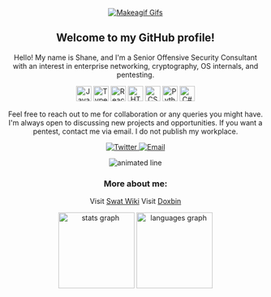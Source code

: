 <p align="center">
  <a href="/gif/media/cat-dance-dancing-cat-chinese-dancing-cat-funny-cat-meme-cat-gif-18059553370350307210.gif" title="Makeagif Gifs">
    <img src="https://cdn.discordapp.com/attachments/1299011031082995753/1299025976319021107/200.gif?ex=671bb3b7&is=671a6237&hm=5c21aace118b4348c30ff3943779622c5a2f276ac693d3e55bb8b73da952317c&" alt="Makeagif Gifs">
  </a>
</p>



<h2 align="center">Welcome to my GitHub profile!</h2>
<p align="center">
  Hello! My name is Shane, and I'm a Senior Offensive Security Consultant with an interest in enterprise networking, cryptography, OS internals, and pentesting.
</p>

<p align="center">
  <img src="https://cdn.jsdelivr.net/gh/devicons/devicon/icons/javascript/javascript-original.svg" height="30" alt="JavaScript logo" />
  <img src="https://cdn.jsdelivr.net/gh/devicons/devicon/icons/typescript/typescript-original.svg" height="30" alt="TypeScript logo" />
  <img src="https://cdn.jsdelivr.net/gh/devicons/devicon/icons/react/react-original.svg" height="30" alt="React logo" />
  <img src="https://cdn.jsdelivr.net/gh/devicons/devicon/icons/html5/html5-original.svg" height="30" alt="HTML5 logo" />
  <img src="https://cdn.jsdelivr.net/gh/devicons/devicon/icons/css3/css3-original.svg" height="30" alt="CSS3 logo" />
  <img src="https://cdn.jsdelivr.net/gh/devicons/devicon/icons/python/python-original.svg" height="30" alt="Python logo" />
  <img src="https://cdn.jsdelivr.net/gh/devicons/devicon/icons/csharp/csharp-original.svg" height="30" alt="C# logo" />
</p>

<p align="center">
  Feel free to reach out to me for collaboration or any queries you might have. I'm always open to discussing new projects and opportunities. If you want a pentest, contact me via email. I do not publish my workplace.
</p>

<p align="center">
  <a href="https://twitter.com/kodexer" target="_blank">
    <img src="https://img.shields.io/badge/Twitter-F0F0F0.svg?style=for-the-badge&logo=Twitter&logoColor=Black" alt="Twitter">
  </a>
  <a href="mailto:pombarlover@outlook.de">
    <img src="https://img.shields.io/badge/Email-F0F0F0.svg?style=for-the-badge&logo=Gmail&logoColor=Black" alt="Email">
  </a>
</p>

<p align="center">
  <img src="https://www.animatedimages.org/data/media/562/animated-line-image-0242.gif" alt="animated line" />
</p>

<h3 align="center">More about me:</h3>
<p align="center">
  Visit <a href="https://swat.wiki/u/shane">Swat Wiki</a>
  Visit <a href="https://doxbin.org/user/shanemeow">Doxbin</a>
</p>

<p align="center">
  <img src="https://github-readme-stats.vercel.app/api?username=shanemeow&hide_title=false&hide_rank=false&show_icons=true&include_all_commits=true&count_private=true&disable_animations=false&theme=white&locale=en&hide_border=false" height="150" alt="stats graph" />
  <img src="https://github-readme-stats.vercel.app/api/top-langs?username=shanemeow&locale=en&hide_title=false&layout=compact&card_width=320&langs_count=5&theme=white&hide_border=false" height="150" alt="languages graph" />
</p>
